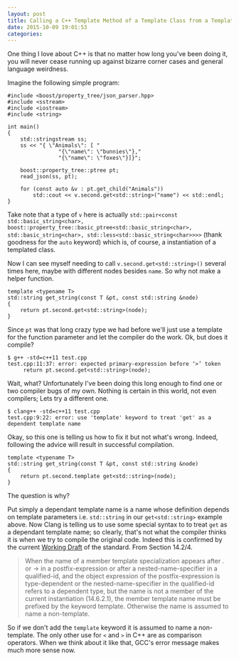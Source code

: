 ```yaml
---
layout: post
title: Calling a C++ Template Method of a Template Class from a Template Function
date: 2015-10-09 19:01:53
categories: 
---
```

One thing I love about C++ is that no matter how long you've been doing it, you will never cease running up against bizarre corner cases and general language weirdness.

Imagine the following simple program:

    #include <boost/property_tree/json_parser.hpp>
    #include <sstream>
    #include <iostream>
    #include <string>

    int main()
    {
        std::stringstream ss;
        ss << "{ \"Animals\": [ "
                    "{\"name\": \"bunnies\"},"
                    "{\"name\": \"foxes\"}]}";

        boost::property_tree::ptree pt;
        read_json(ss, pt);

        for (const auto &v : pt.get_child("Animals"))
            std::cout << v.second.get<std::string>("name") << std::endl;
    }

Take note that a type of `v` here is actually `std::pair<const std::basic_string<char>, boost::property_tree::basic_ptree<std::basic_string<char>, std::basic_string<char>, std::less<std::basic_string<char>>>>` (thank goodness for the `auto` keyword) which is, of course, a instantiation of a templated class.

Now I can see myself needing to call `v.second.get<std::string>()` several times here, maybe with different nodes besides `name`. So why not make a helper function.

    template <typename T>
    std::string get_string(const T &pt, const std::string &node)
    {
        return pt.second.get<std::string>(node);
    }

Since `pt` was that long crazy type we had before we'll just use a template for the function parameter and let the compiler do the work. Ok, but does it compile?

    $ g++ -std=c++11 test.cpp
    test.cpp:11:37: error: expected primary-expression before ‘>’ token
         return pt.second.get<std::string>(node);

Wait, what? Unfortunately I've been doing this long enough to find one or two compiler bugs of my own. Nothing is certain in this world, not even compilers; Lets try a different one.

    $ clang++ -std=c++11 test.cpp
    test.cpp:9:22: error: use 'template' keyword to treat 'get' as a dependent template name

Okay, so this one is telling us how to fix it but not what's wrong. Indeed, following the advice will result in successful compilation.

    template <typename T>
    std::string get_string(const T &pt, const std::string &node)
    {
        return pt.second.template get<std::string>(node);
    }

The question is why?

Put simply a dependant template name is a name whose definition depends on template parameters i.e. `std::string` in our `get<std::string>` example above. Now Clang is telling us to use some special syntax to to treat `get` as a dependant template name; so clearly, that's not what the compiler thinks it is when we try to compile the original code. Indeed this is confirmed by the current [Working Draft](http://www.open-std.org/jtc1/sc22/wg21/docs/papers/2014/n4296.pdf) of the standard. From Section 14.2/4.

> When the name of a member template specialization appears after . or -> in a postfix-expression or after a nested-name-specifier in a qualified-id, and the object expression of the postfix-expression is type-dependent or the nested-name-specifier in the qualified-id refers to a dependent type, but the name is not a member of the current instantiation (14.6.2.1), the member template name must be prefixed by the keyword template. Otherwise the name is assumed to name a non-template.

So if we don't add the `template` keyword it is assumed to name a non-template. The only other use for `<` and `>` in C++ are as comparison operators. When we think about it like that, GCC's error message makes much more sense now.
